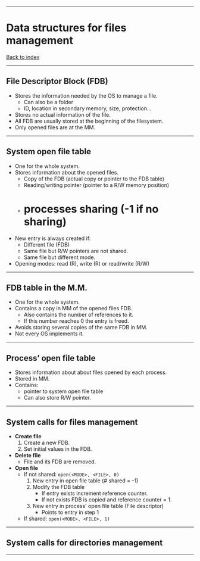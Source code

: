 
---
# Data structures for files management

[Back to index](../README.md)

---
## File Descriptor Block (FDB)

- Stores the information needed by the OS to manage a file.
	- Can also be a folder
	- ID, location in secondary memory, size, protection...
- Stores no actual information of the file.
- All FDB are usually stored at the beginning of the filesystem.
- Only opened files are at the MM.

---
## System open file table

- One for the whole system.
- Stores information about the opened files.
	- Copy of the FDB (actual copy or pointer to the FDB table)
	- Reading/writing pointer (pointer to a R/W memory position)
	-  # processes sharing (-1 if no sharing)
- New entry is always created if:
	- Different file (FDB)
	- Same file but R/W pointers are not shared.
	- Same file but different mode.
- Opening modes: read (R), write (R) or read/write (R/W)

---
## FDB table in the M.M.

- One for the whole system.
- Contains a copy in MM of the opened files FDB.
	- Also contains the number of references to it.
	- If this number reaches 0 the entry is freed.
- Avoids storing several copies of the same FDB in MM.
- Not every OS implements it.


---
## Process’ open file table

- Stores information about about files opened by each process.
- Stored in MM.
- Contains:
	- pointer to system open file table
	- Can also store R/W pointer.

---
## System calls for files management

- **Create file**
	1. Create a new FDB.
	2. Set initial values in the FDB.
- **Delete file**
	- File and its FDB are removed.
- **Open file**
	- If not shared:  `open(<MODE>, <FILE>, 0)`
		1. New entry in open file table (# shared = -1)
		2. Modify the FDB table
			- If entry exists increment reference counter.
			- If not exists FDB is copied and reference counter = 1.
		3. New entry in process' open file table (File descriptor)
			- Points to entry in step 1
	- If shared: `open(<MODE>, <FILE>, 1)`

---
## System calls for directories management



---